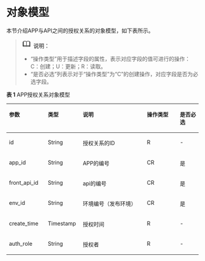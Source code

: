 # 对象模型<a name="ZH-CN_TOPIC_0000001082135175"></a>

本节介绍APP与API之间的授权关系的对象模型，如下表所示。

>![](public_sys-resources/icon-note.gif) **说明：** 
>-   “操作类型”用于描述字段的属性，表示对应字段的值可进行的操作：
>    C：创建；U：更新；R：读取。
>-   “是否必选”列表示对于“操作类型”为“C”的创建操作，对应字段是否为必选字段。

**表 1**  APP授权关系对象模型

<a name="zh-cn_topic_0225568841_table33491166"></a>
<table><thead align="left"><tr id="zh-cn_topic_0225568841_row43749103"><th class="cellrowborder" valign="top" width="20.202020202020204%" id="mcps1.2.6.1.1"><p id="zh-cn_topic_0225568841_p54016492"><a name="zh-cn_topic_0225568841_p54016492"></a><a name="zh-cn_topic_0225568841_p54016492"></a>参数</p>
</th>
<th class="cellrowborder" valign="top" width="18.18181818181818%" id="mcps1.2.6.1.2"><p id="zh-cn_topic_0225568841_p13259721"><a name="zh-cn_topic_0225568841_p13259721"></a><a name="zh-cn_topic_0225568841_p13259721"></a>类型</p>
</th>
<th class="cellrowborder" valign="top" width="33.33333333333333%" id="mcps1.2.6.1.3"><p id="zh-cn_topic_0225568841_p295598"><a name="zh-cn_topic_0225568841_p295598"></a><a name="zh-cn_topic_0225568841_p295598"></a>说明</p>
</th>
<th class="cellrowborder" valign="top" width="17.17171717171717%" id="mcps1.2.6.1.4"><p id="zh-cn_topic_0225568841_p23943492"><a name="zh-cn_topic_0225568841_p23943492"></a><a name="zh-cn_topic_0225568841_p23943492"></a>操作类型</p>
</th>
<th class="cellrowborder" valign="top" width="11.111111111111112%" id="mcps1.2.6.1.5"><p id="zh-cn_topic_0225568841_p60374706"><a name="zh-cn_topic_0225568841_p60374706"></a><a name="zh-cn_topic_0225568841_p60374706"></a>是否必选</p>
</th>
</tr>
</thead>
<tbody><tr id="zh-cn_topic_0225568841_row58513057"><td class="cellrowborder" valign="top" width="20.202020202020204%" headers="mcps1.2.6.1.1 "><p id="zh-cn_topic_0225568841_p41937209"><a name="zh-cn_topic_0225568841_p41937209"></a><a name="zh-cn_topic_0225568841_p41937209"></a>id</p>
</td>
<td class="cellrowborder" valign="top" width="18.18181818181818%" headers="mcps1.2.6.1.2 "><p id="zh-cn_topic_0225568841_p41470753"><a name="zh-cn_topic_0225568841_p41470753"></a><a name="zh-cn_topic_0225568841_p41470753"></a>String</p>
</td>
<td class="cellrowborder" valign="top" width="33.33333333333333%" headers="mcps1.2.6.1.3 "><p id="zh-cn_topic_0225568841_p3687809"><a name="zh-cn_topic_0225568841_p3687809"></a><a name="zh-cn_topic_0225568841_p3687809"></a>授权关系的ID</p>
</td>
<td class="cellrowborder" valign="top" width="17.17171717171717%" headers="mcps1.2.6.1.4 "><p id="zh-cn_topic_0225568841_p30277122"><a name="zh-cn_topic_0225568841_p30277122"></a><a name="zh-cn_topic_0225568841_p30277122"></a>R</p>
</td>
<td class="cellrowborder" valign="top" width="11.111111111111112%" headers="mcps1.2.6.1.5 "><p id="zh-cn_topic_0225568841_p36527819"><a name="zh-cn_topic_0225568841_p36527819"></a><a name="zh-cn_topic_0225568841_p36527819"></a>-</p>
</td>
</tr>
<tr id="zh-cn_topic_0225568841_row60314923"><td class="cellrowborder" valign="top" width="20.202020202020204%" headers="mcps1.2.6.1.1 "><p id="zh-cn_topic_0225568841_p53670580"><a name="zh-cn_topic_0225568841_p53670580"></a><a name="zh-cn_topic_0225568841_p53670580"></a>app_id</p>
</td>
<td class="cellrowborder" valign="top" width="18.18181818181818%" headers="mcps1.2.6.1.2 "><p id="zh-cn_topic_0225568841_p52349722"><a name="zh-cn_topic_0225568841_p52349722"></a><a name="zh-cn_topic_0225568841_p52349722"></a>String</p>
</td>
<td class="cellrowborder" valign="top" width="33.33333333333333%" headers="mcps1.2.6.1.3 "><p id="zh-cn_topic_0225568841_p12469060"><a name="zh-cn_topic_0225568841_p12469060"></a><a name="zh-cn_topic_0225568841_p12469060"></a>APP的编号</p>
</td>
<td class="cellrowborder" valign="top" width="17.17171717171717%" headers="mcps1.2.6.1.4 "><p id="zh-cn_topic_0225568841_p3360922"><a name="zh-cn_topic_0225568841_p3360922"></a><a name="zh-cn_topic_0225568841_p3360922"></a>CR</p>
</td>
<td class="cellrowborder" valign="top" width="11.111111111111112%" headers="mcps1.2.6.1.5 "><p id="zh-cn_topic_0225568841_p3799302"><a name="zh-cn_topic_0225568841_p3799302"></a><a name="zh-cn_topic_0225568841_p3799302"></a>是</p>
</td>
</tr>
<tr id="zh-cn_topic_0225568841_row34193718"><td class="cellrowborder" valign="top" width="20.202020202020204%" headers="mcps1.2.6.1.1 "><p id="zh-cn_topic_0225568841_p18227803"><a name="zh-cn_topic_0225568841_p18227803"></a><a name="zh-cn_topic_0225568841_p18227803"></a>front_api_id</p>
</td>
<td class="cellrowborder" valign="top" width="18.18181818181818%" headers="mcps1.2.6.1.2 "><p id="zh-cn_topic_0225568841_p57097"><a name="zh-cn_topic_0225568841_p57097"></a><a name="zh-cn_topic_0225568841_p57097"></a>String</p>
</td>
<td class="cellrowborder" valign="top" width="33.33333333333333%" headers="mcps1.2.6.1.3 "><p id="zh-cn_topic_0225568841_p4624871"><a name="zh-cn_topic_0225568841_p4624871"></a><a name="zh-cn_topic_0225568841_p4624871"></a>api的编号</p>
</td>
<td class="cellrowborder" valign="top" width="17.17171717171717%" headers="mcps1.2.6.1.4 "><p id="zh-cn_topic_0225568841_p39070237"><a name="zh-cn_topic_0225568841_p39070237"></a><a name="zh-cn_topic_0225568841_p39070237"></a>CR</p>
</td>
<td class="cellrowborder" valign="top" width="11.111111111111112%" headers="mcps1.2.6.1.5 "><p id="zh-cn_topic_0225568841_p10572628"><a name="zh-cn_topic_0225568841_p10572628"></a><a name="zh-cn_topic_0225568841_p10572628"></a>是</p>
</td>
</tr>
<tr id="zh-cn_topic_0225568841_row28044791"><td class="cellrowborder" valign="top" width="20.202020202020204%" headers="mcps1.2.6.1.1 "><p id="zh-cn_topic_0225568841_p57035602"><a name="zh-cn_topic_0225568841_p57035602"></a><a name="zh-cn_topic_0225568841_p57035602"></a>env_id</p>
</td>
<td class="cellrowborder" valign="top" width="18.18181818181818%" headers="mcps1.2.6.1.2 "><p id="zh-cn_topic_0225568841_p56481025"><a name="zh-cn_topic_0225568841_p56481025"></a><a name="zh-cn_topic_0225568841_p56481025"></a>String</p>
</td>
<td class="cellrowborder" valign="top" width="33.33333333333333%" headers="mcps1.2.6.1.3 "><p id="zh-cn_topic_0225568841_p11560301"><a name="zh-cn_topic_0225568841_p11560301"></a><a name="zh-cn_topic_0225568841_p11560301"></a>环境编号（发布环境）</p>
</td>
<td class="cellrowborder" valign="top" width="17.17171717171717%" headers="mcps1.2.6.1.4 "><p id="zh-cn_topic_0225568841_p63969149"><a name="zh-cn_topic_0225568841_p63969149"></a><a name="zh-cn_topic_0225568841_p63969149"></a>CR</p>
</td>
<td class="cellrowborder" valign="top" width="11.111111111111112%" headers="mcps1.2.6.1.5 "><p id="zh-cn_topic_0225568841_p14118553"><a name="zh-cn_topic_0225568841_p14118553"></a><a name="zh-cn_topic_0225568841_p14118553"></a>是</p>
</td>
</tr>
<tr id="zh-cn_topic_0225568841_row59958120"><td class="cellrowborder" valign="top" width="20.202020202020204%" headers="mcps1.2.6.1.1 "><p id="zh-cn_topic_0225568841_p24769538"><a name="zh-cn_topic_0225568841_p24769538"></a><a name="zh-cn_topic_0225568841_p24769538"></a>create_time</p>
</td>
<td class="cellrowborder" valign="top" width="18.18181818181818%" headers="mcps1.2.6.1.2 "><p id="zh-cn_topic_0225568841_p60175581"><a name="zh-cn_topic_0225568841_p60175581"></a><a name="zh-cn_topic_0225568841_p60175581"></a>Timestamp</p>
</td>
<td class="cellrowborder" valign="top" width="33.33333333333333%" headers="mcps1.2.6.1.3 "><p id="zh-cn_topic_0225568841_p42383905"><a name="zh-cn_topic_0225568841_p42383905"></a><a name="zh-cn_topic_0225568841_p42383905"></a>授权时间</p>
</td>
<td class="cellrowborder" valign="top" width="17.17171717171717%" headers="mcps1.2.6.1.4 "><p id="zh-cn_topic_0225568841_p10544244"><a name="zh-cn_topic_0225568841_p10544244"></a><a name="zh-cn_topic_0225568841_p10544244"></a>R</p>
</td>
<td class="cellrowborder" valign="top" width="11.111111111111112%" headers="mcps1.2.6.1.5 "><p id="zh-cn_topic_0225568841_p48777473"><a name="zh-cn_topic_0225568841_p48777473"></a><a name="zh-cn_topic_0225568841_p48777473"></a>-</p>
</td>
</tr>
<tr id="zh-cn_topic_0225568841_row36344076"><td class="cellrowborder" valign="top" width="20.202020202020204%" headers="mcps1.2.6.1.1 "><p id="zh-cn_topic_0225568841_p58189024"><a name="zh-cn_topic_0225568841_p58189024"></a><a name="zh-cn_topic_0225568841_p58189024"></a>auth_role</p>
</td>
<td class="cellrowborder" valign="top" width="18.18181818181818%" headers="mcps1.2.6.1.2 "><p id="zh-cn_topic_0225568841_p15690497"><a name="zh-cn_topic_0225568841_p15690497"></a><a name="zh-cn_topic_0225568841_p15690497"></a>String</p>
</td>
<td class="cellrowborder" valign="top" width="33.33333333333333%" headers="mcps1.2.6.1.3 "><p id="zh-cn_topic_0225568841_p62970710"><a name="zh-cn_topic_0225568841_p62970710"></a><a name="zh-cn_topic_0225568841_p62970710"></a>授权者</p>
</td>
<td class="cellrowborder" valign="top" width="17.17171717171717%" headers="mcps1.2.6.1.4 "><p id="zh-cn_topic_0225568841_p353863"><a name="zh-cn_topic_0225568841_p353863"></a><a name="zh-cn_topic_0225568841_p353863"></a>R</p>
</td>
<td class="cellrowborder" valign="top" width="11.111111111111112%" headers="mcps1.2.6.1.5 "><p id="zh-cn_topic_0225568841_p28662974"><a name="zh-cn_topic_0225568841_p28662974"></a><a name="zh-cn_topic_0225568841_p28662974"></a>-</p>
</td>
</tr>
</tbody>
</table>

